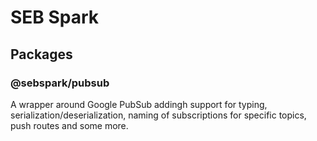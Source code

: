 # SEB Spark

## Packages

### @sebspark/pubsub

A wrapper around Google PubSub addingh support for typing, serialization/deserialization, naming of subscriptions for specific topics, push routes and some more.
